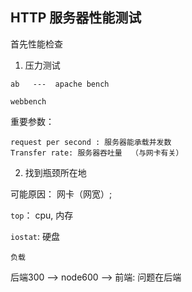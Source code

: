 <!--
 * @Descripttion: 
 * @version: 
 * @Author: zhangpeng
 * @Date: 2020-12-19 19:57:55
 * @LastEditors: zhangpeng
 * @LastEditTime: 2020-12-19 20:54:04
-->
## HTTP 服务器性能测试

首先性能检查

1. 压力测试  

```
ab   ---  apache bench

webbench
```


重要参数： 
```
request per second : 服务器能承载并发数  
Transfer rate: 服务器吞吐量  （与网卡有关）

```


2. 找到瓶颈所在地



可能原因： 网卡（网宽）; 

`top`： cpu, 内存 

`iostat`: 硬盘


`负载`

后端300  --> node600  --> 前端: 问题在后端